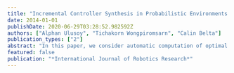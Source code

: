 ```yaml
---
title: "Incremental Controller Synthesis in Probabilistic Environments with Temporal Logic Constraints"
date: 2014-01-01
publishDate: 2020-06-29T03:28:52.982592Z
authors: ["Alphan Ulusoy", "Tichakorn Wongpiromsarn", "Calin Belta"]
publication_types: ["2"]
abstract: "In this paper, we consider automatic computation of optimal control strategies for a robot interacting with a set of independent uncontrollable agents in a graph-like environment. The mission specification is given as a syntactically co-safe Linear Temporal Logic formula over some properties that hold at the vertices of the environment. The robot is assumed to be a deterministic transition system, while the agents are probabilistic Markov models. The goal is to control the robot such that the probability of satisfying the mission specification is maximized. We propose a computationally efficient incremental algorithm based on the fact that temporal logic verification is computationally cheaper than synthesis. We present several case studies where we compare our approach to the classical non-incremental approach in terms of computation time and memory usage."
featured: false
publication: "*International Journal of Robotics Research*"
---
```



